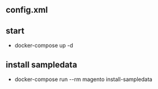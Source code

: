 ## config.xml


## start

* docker-compose up -d

## install sampledata

* docker-compose run --rm magento install-sampledata
